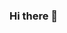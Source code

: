### Hi there 👋

<!--
**songlujie/songlujie** is a ✨ _special_ ✨ repository because its `README.md` (this file) appears on your GitHub profile.

Here are some ideas to get you started:

- 🔭 I’m currently working on ...
- 🌱 I’m currently learning ...
- 👯 I’m looking to collaborate on ...
- 🤔 I’m looking for help with ...
- 💬 Ask me about ...
- 📫 How to reach me: ...
- 😄 Pronouns: ...
- ⚡ Fun fact: ...
[![Rainbow cat's github stats](https://github-readme-stats.vercel.app/api?username=CodeHaotian&show_icons=true)](https://github.com/anuraghazra/github-readme-stats)
-->
